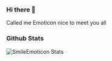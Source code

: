 ### Hi there 👋

Called me Emoticon nice to meet you all

### Github Stats

![SmileEmoticon Stats](https://github-readme-stats.vercel.app/api?username=SmileEmoticon&count_private=true&show_icons=true&theme=radical)
